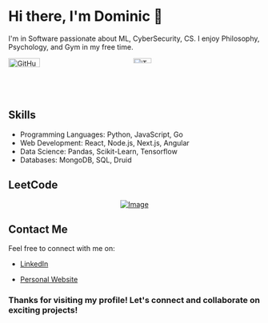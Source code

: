 <!-- Introduction Section -->
# Hi there, I'm Dominic 👋

I'm in Software passionate about ML, CyberSecurity, CS. I enjoy Philosophy, Psychology, and Gym in my free time.

<!-- GitHub Stats Section -->
<div style="display: flex; justify-content: space-between; max-width: 500px;">
    <a href="https://github.com/VeroDomenico" style="flex: 1;">
        <img src="https://github-readme-stats.vercel.app/api?username=VeroDomenico&show_icons=true&theme=radical" alt="GitHub Stats" style="width: 50%; height: auto;">
    </a>
    <a href="https://github.com/VeroDomenico" style="flex: 1;">
        <img src="https://github-readme-stats.vercel.app/api/top-langs/?username=VeroDomenico&theme=radical&layout=compact" alt="Top Langs" style="width: 38%; height: auto;">
    </a>
</div>






<!-- Skills Section -->
## Skills

- Programming Languages: Python, JavaScript, Go
- Web Development: React, Node.js, Next.js, Angular
- Data Science: Pandas, Scikit-Learn, Tensorflow
- Databases: MongoDB, SQL, Druid

## LeetCode
<div style="display: flex; justify-content: center; align-items: center; max-width: 500px; margin: 0 auto;">
    <a href="https://leetcode.com/vero_domenico/" target="_blank">
        <img src="https://camo.githubusercontent.com/b499cf94d8acfc7f2ce4828baf9a5371852f38f17fb30470e41eb595049a2e16/68747470733a2f2f6c656574636172642e6a61636f626c696e2e636f6f6c2f7665726f5f646f6d656e69636f3f6578743d686561746d6170" alt="Image">
    </a>
</div>

<!-- - Other Skills: [List any other relevant skills] -->

<!-- Projects Section 
## Featured Projects

- [Portofolio](Link to Project): 
- [Project Name](Link to Project): 
- [Project Name](Link to Project):
-->

<!-- Achievements Section 
## Achievements

- 🏆 [Achievement Name](Link): Description of the achievement.
- 🏆 [Achievement Name](Link): Description of the achievement.
-->
<!-- Blog Section 
## Blog Posts

- [Blog Post Title](Link): Brief description of the blog post.
- [Blog Post Title](Link): Brief description of the blog post.
-->

<!-- Contact Section -->
## Contact Me

Feel free to connect with me on:

- [LinkedIn](https://www.linkedin.com/in/dominic-meconi/)
<!-- - [Twitter]() -->
- [Personal Website](https://www.domec.dev/)

<!-- Footer Section -->
### Thanks for visiting my profile! Let's connect and collaborate on exciting projects!

<!---
VeroDomenico/VeroDomenico is a ✨ special ✨ repository because its `README.md` (this file) appears on your GitHub profile.
You can click the Preview link to take a look at your changes.
--->
